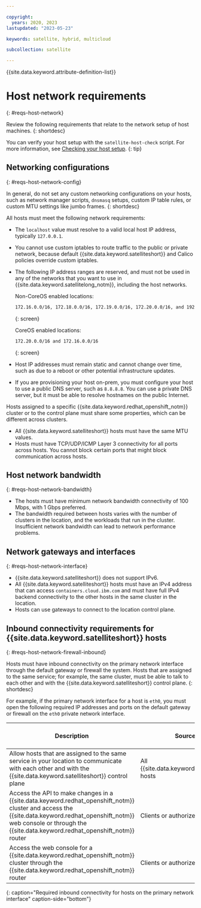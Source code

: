 ```yaml
---

copyright:
  years: 2020, 2023
lastupdated: "2023-05-23"

keywords: satellite, hybrid, multicloud

subcollection: satellite

---
```


{{site.data.keyword.attribute-definition-list}}

# Host network requirements
{: #reqs-host-network}

Review the following requirements that relate to the network setup of host machines.
{: shortdesc}


You can verify your host setup with the `satellite-host-check` script. For more information, see [Checking your host setup](/docs/satellite?topic=satellite-host-network-check).
{: tip}


## Networking configurations
{: #reqs-host-network-config}

In general, do not set any custom networking configurations on your hosts, such as network manager scripts, `dnsmasq` setups, custom IP table rules, or custom MTU settings like jumbo frames.
{: shortdesc}

All hosts must meet the following network requirements:
- The `localhost` value must resolve to a valid local host IP address, typically `127.0.0.1`.
- You cannot use custom iptables to route traffic to the public or private network, because default {{site.data.keyword.satelliteshort}} and Calico policies override custom iptables.
- The following IP address ranges are reserved, and must not be used in any of the networks that you want to use in {{site.data.keyword.satellitelong_notm}}, including the host networks.

    Non-CoreOS enabled locations:
    ```sh
    172.16.0.0/16, 172.18.0.0/16, 172.19.0.0/16, 172.20.0.0/16, and 192.168.255.0/24
    ```
    {: screen}
    
    CoreOS enabled locations:
    ```sh
    172.20.0.0/16 and 172.16.0.0/16
    ```
    {: screen}

- Host IP addresses must remain static and cannot change over time, such as due to a reboot or other potential infrastructure updates.
- If you are provisioning your host on-prem, you must configure your host to use a public DNS server, such as `8.8.8.8`. You can use a private DNS server, but it must be able to resolve hostnames on the public Internet.

Hosts assigned to a specific {{site.data.keyword.redhat_openshift_notm}} cluster or to the control plane must share some properties, which can be different across clusters.
- All {{site.data.keyword.satelliteshort}} hosts must have the same MTU values.
- Hosts must have TCP/UDP/ICMP Layer 3 connectivity for all ports across hosts. You cannot block certain ports that might block communication across hosts.

## Host network bandwidth
{: #reqs-host-network-bandwidth}

- The hosts must have minimum network bandwidth connectivity of 100 Mbps, with 1 Gbps preferred.
- The bandwidth required between hosts varies with the number of clusters in the location, and the workloads that run in the cluster. Insufficient network bandwidth can lead to network performance problems.

## Network gateways and interfaces
{: #reqs-host-network-interface}

- {{site.data.keyword.satelliteshort}} does not support IPv6.
- All {{site.data.keyword.satelliteshort}} hosts must have an IPv4 address that can access `containers.cloud.ibm.com` and must have full IPv4 backend connectivity to the other hosts in the same cluster in the location.
- Hosts can use gateways to connect to the location control plane.

## Inbound connectivity requirements for {{site.data.keyword.satelliteshort}} hosts
{: #reqs-host-network-firewall-inbound}

Hosts must have inbound connectivity on the primary network interface through the default gateway or firewall the system. Hosts that are assigned to the same service; for example, the same cluster, must be able to talk to each other and with the {{site.data.keyword.satelliteshort}} control plane.
{: shortdesc}

For example, if the primary network interface for a host is `eth0`, you must open the following required IP addresses and ports on the default gateway or firewall on the `eth0` private network interface.

|Description|Source IP|Destination IP|Protocol and ports|
| --- | --- | --- | --- |
| Allow hosts that are assigned to the same service in your location to communicate with each other and with the {{site.data.keyword.satelliteshort}} control plane | All {{site.data.keyword.satelliteshort}} hosts | All {{site.data.keyword.satelliteshort}} hosts | All ports and protocols |
| Access the API to make changes in a {{site.data.keyword.redhat_openshift_notm}} cluster and access the {{site.data.keyword.redhat_openshift_notm}} web console or through the {{site.data.keyword.redhat_openshift_notm}} router | Clients or authorized users | Control plane hosts | TCP 30000 - 32767 |
| Access the web console for a {{site.data.keyword.redhat_openshift_notm}} cluster through the {{site.data.keyword.redhat_openshift_notm}} router | Clients or authorized users | {{site.data.keyword.redhat_openshift_notm}} cluster hosts | TCP 443 |
{: caption="Required inbound connectivity for hosts on the primary network interface" caption-side="bottom"}


